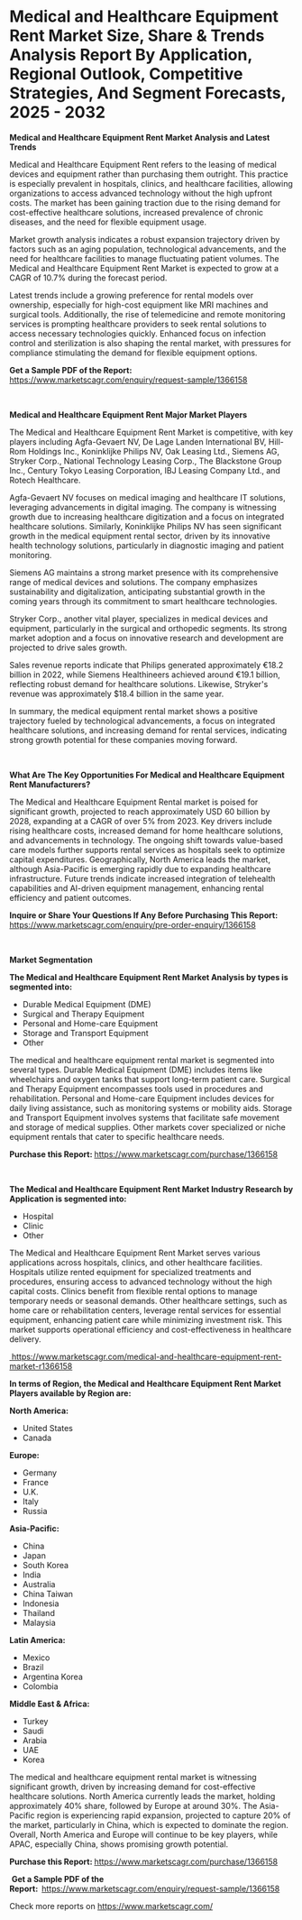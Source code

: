 <p><h1>Medical and Healthcare Equipment Rent Market Size, Share & Trends Analysis Report By Application, Regional Outlook, Competitive Strategies, And Segment Forecasts, 2025 - 2032</h1></p><p><strong>Medical and Healthcare Equipment Rent Market Analysis and Latest Trends</strong></p>
<p><p>Medical and Healthcare Equipment Rent refers to the leasing of medical devices and equipment rather than purchasing them outright. This practice is especially prevalent in hospitals, clinics, and healthcare facilities, allowing organizations to access advanced technology without the high upfront costs. The market has been gaining traction due to the rising demand for cost-effective healthcare solutions, increased prevalence of chronic diseases, and the need for flexible equipment usage. </p><p>Market growth analysis indicates a robust expansion trajectory driven by factors such as an aging population, technological advancements, and the need for healthcare facilities to manage fluctuating patient volumes. The Medical and Healthcare Equipment Rent Market is expected to grow at a CAGR of 10.7% during the forecast period. </p><p>Latest trends include a growing preference for rental models over ownership, especially for high-cost equipment like MRI machines and surgical tools. Additionally, the rise of telemedicine and remote monitoring services is prompting healthcare providers to seek rental solutions to access necessary technologies quickly. Enhanced focus on infection control and sterilization is also shaping the rental market, with pressures for compliance stimulating the demand for flexible equipment options.</p></p>
<p><strong>Get a Sample PDF of the Report:&nbsp;</strong> <a href="https://www.marketscagr.com/enquiry/request-sample/1366158?utm_campaign=2889&utm_medium=2&utm_source=Github&utm_content=ia&utm_term=22032025&utm_id=medical-and-healthcare-equipment-rent">https://www.marketscagr.com/enquiry/request-sample/1366158</a></p>
<p>&nbsp;</p>
<p><strong>Medical and Healthcare Equipment Rent Major Market Players</strong></p>
<p><p>The Medical and Healthcare Equipment Rent Market is competitive, with key players including Agfa-Gevaert NV, De Lage Landen International BV, Hill-Rom Holdings Inc., Koninklijke Philips NV, Oak Leasing Ltd., Siemens AG, Stryker Corp., National Technology Leasing Corp., The Blackstone Group Inc., Century Tokyo Leasing Corporation, IBJ Leasing Company Ltd., and Rotech Healthcare. </p><p>Agfa-Gevaert NV focuses on medical imaging and healthcare IT solutions, leveraging advancements in digital imaging. The company is witnessing growth due to increasing healthcare digitization and a focus on integrated healthcare solutions. Similarly, Koninklijke Philips NV has seen significant growth in the medical equipment rental sector, driven by its innovative health technology solutions, particularly in diagnostic imaging and patient monitoring.</p><p>Siemens AG maintains a strong market presence with its comprehensive range of medical devices and solutions. The company emphasizes sustainability and digitalization, anticipating substantial growth in the coming years through its commitment to smart healthcare technologies.</p><p>Stryker Corp., another vital player, specializes in medical devices and equipment, particularly in the surgical and orthopedic segments. Its strong market adoption and a focus on innovative research and development are projected to drive sales growth.</p><p>Sales revenue reports indicate that Philips generated approximately €18.2 billion in 2022, while Siemens Healthineers achieved around €19.1 billion, reflecting robust demand for healthcare solutions. Likewise, Stryker's revenue was approximately $18.4 billion in the same year.</p><p>In summary, the medical equipment rental market shows a positive trajectory fueled by technological advancements, a focus on integrated healthcare solutions, and increasing demand for rental services, indicating strong growth potential for these companies moving forward.</p></p>
<p>&nbsp;</p>
<p><strong>What Are The Key Opportunities For Medical and Healthcare Equipment Rent Manufacturers?</strong></p>
<p><p>The Medical and Healthcare Equipment Rental market is poised for significant growth, projected to reach approximately USD 60 billion by 2028, expanding at a CAGR of over 5% from 2023. Key drivers include rising healthcare costs, increased demand for home healthcare solutions, and advancements in technology. The ongoing shift towards value-based care models further supports rental services as hospitals seek to optimize capital expenditures. Geographically, North America leads the market, although Asia-Pacific is emerging rapidly due to expanding healthcare infrastructure. Future trends indicate increased integration of telehealth capabilities and AI-driven equipment management, enhancing rental efficiency and patient outcomes.</p></p>
<p><strong>Inquire or Share Your Questions If Any Before Purchasing This Report:</strong> <a href="https://www.marketscagr.com/enquiry/pre-order-enquiry/1366158?utm_campaign=2889&utm_medium=2&utm_source=Github&utm_content=ia&utm_term=22032025&utm_id=medical-and-healthcare-equipment-rent">https://www.marketscagr.com/enquiry/pre-order-enquiry/1366158</a></p>
<p>&nbsp;</p>
<p><strong>Market Segmentation</strong></p>
<p><strong>The Medical and Healthcare Equipment Rent Market Analysis by types is segmented into:</strong></p>
<p><ul><li>Durable Medical Equipment (DME)</li><li>Surgical and Therapy Equipment</li><li>Personal and Home-care Equipment</li><li>Storage and Transport Equipment</li><li>Other</li></ul></p>
<p><p>The medical and healthcare equipment rental market is segmented into several types. Durable Medical Equipment (DME) includes items like wheelchairs and oxygen tanks that support long-term patient care. Surgical and Therapy Equipment encompasses tools used in procedures and rehabilitation. Personal and Home-care Equipment includes devices for daily living assistance, such as monitoring systems or mobility aids. Storage and Transport Equipment involves systems that facilitate safe movement and storage of medical supplies. Other markets cover specialized or niche equipment rentals that cater to specific healthcare needs.</p></p>
<p><strong>Purchase this Report:&nbsp;</strong><a href="https://www.marketscagr.com/purchase/1366158?utm_campaign=2889&utm_medium=2&utm_source=Github&utm_content=ia&utm_term=22032025&utm_id=medical-and-healthcare-equipment-rent">https://www.marketscagr.com/purchase/1366158</a></p>
<p>&nbsp;</p>
<p><strong>The Medical and Healthcare Equipment Rent Market Industry Research by Application is segmented into:</strong></p>
<p><ul><li>Hospital</li><li>Clinic</li><li>Other</li></ul></p>
<p><p>The Medical and Healthcare Equipment Rent Market serves various applications across hospitals, clinics, and other healthcare facilities. Hospitals utilize rented equipment for specialized treatments and procedures, ensuring access to advanced technology without the high capital costs. Clinics benefit from flexible rental options to manage temporary needs or seasonal demands. Other healthcare settings, such as home care or rehabilitation centers, leverage rental services for essential equipment, enhancing patient care while minimizing investment risk. This market supports operational efficiency and cost-effectiveness in healthcare delivery.</p></p>
<p><a href="https://www.marketscagr.com/medical-and-healthcare-equipment-rent-market-r1366158?utm_campaign=2889&utm_medium=2&utm_source=Github&utm_content=ia&utm_term=22032025&utm_id=medical-and-healthcare-equipment-rent">&nbsp;https://www.marketscagr.com/medical-and-healthcare-equipment-rent-market-r1366158</a></p>
<p><strong>In terms of Region, the Medical and Healthcare Equipment Rent Market Players available by Region are:</strong></p>
<p>
    <p> <strong> North America: </strong>
        <ul>
            <li>United States</li>
            <li>Canada</li>
        </ul>
        </p> 
    <p> <strong> Europe: </strong>
        <ul>
            <li>Germany</li>
            <li>France</li>
            <li>U.K.</li>
            <li>Italy</li>
            <li>Russia</li>
        </ul>
        </p> 
    <p> <strong> Asia-Pacific: </strong>
        <ul>
            <li>China</li>
            <li>Japan</li>
            <li>South Korea</li>
            <li>India</li>
            <li>Australia</li>
            <li>China Taiwan</li>
            <li>Indonesia</li>
            <li>Thailand</li>
            <li>Malaysia</li>
        </ul>
        </p> 
    <p> <strong> Latin America: </strong>
        <ul>
            <li>Mexico</li>
            <li>Brazil</li>
            <li>Argentina Korea</li>
            <li>Colombia</li>
        </ul>
        </p> 
    <p> <strong> Middle East & Africa: </strong>
        <ul>
            <li>Turkey</li>
            <li>Saudi</li>
            <li>Arabia</li>
            <li>UAE</li>
            <li>Korea</li>
        </ul>
    </p>
    </p>
<p><p>The medical and healthcare equipment rental market is witnessing significant growth, driven by increasing demand for cost-effective healthcare solutions. North America currently leads the market, holding approximately 40% share, followed by Europe at around 30%. The Asia-Pacific region is experiencing rapid expansion, projected to capture 20% of the market, particularly in China, which is expected to dominate the region. Overall, North America and Europe will continue to be key players, while APAC, especially China, shows promising growth potential.</p></p>
<p><strong>Purchase this Report: </strong><a href="https://www.marketscagr.com/purchase/1366158?utm_campaign=2889&utm_medium=2&utm_source=Github&utm_content=ia&utm_term=22032025&utm_id=medical-and-healthcare-equipment-rent">https://www.marketscagr.com/purchase/1366158</a></p>
<p>&nbsp;<strong>Get a Sample PDF of the Report:&nbsp;&nbsp;</strong><a href="https://www.marketscagr.com/enquiry/request-sample/1366158?utm_campaign=2889&utm_medium=2&utm_source=Github&utm_content=ia&utm_term=22032025&utm_id=medical-and-healthcare-equipment-rent">https://www.marketscagr.com/enquiry/request-sample/1366158</a></p>
<p><strong></strong></p>
<p>Check more reports on <a href="https://www.marketscagr.com/?utm_campaign=2889&utm_medium=2&utm_source=Github&utm_content=ia&utm_term=22032025&utm_id=medical-and-healthcare-equipment-rent">https://www.marketscagr.com/</a></p>